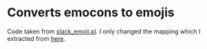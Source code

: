 # Converts emocons to emojis

Code taken from [slack_emoji.pl](https://github.com/irssi/scripts.irssi.org/blob/07ca2e4f7c7c4dac17d26d6ca25669daf2775e98/scripts/slack_emoji.pl). I only changed the mapping which I extracted from [here](http://www.fileformat.info/info/emoji/list.htm).


